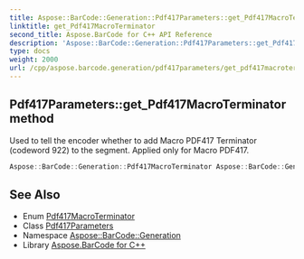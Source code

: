 ```yaml
---
title: Aspose::BarCode::Generation::Pdf417Parameters::get_Pdf417MacroTerminator method
linktitle: get_Pdf417MacroTerminator
second_title: Aspose.BarCode for C++ API Reference
description: 'Aspose::BarCode::Generation::Pdf417Parameters::get_Pdf417MacroTerminator method. Used to tell the encoder whether to add Macro PDF417 Terminator (codeword 922) to the segment. Applied only for Macro PDF417 in C++.'
type: docs
weight: 2000
url: /cpp/aspose.barcode.generation/pdf417parameters/get_pdf417macroterminator/
---
```

## Pdf417Parameters::get_Pdf417MacroTerminator method


Used to tell the encoder whether to add Macro PDF417 Terminator (codeword 922) to the segment. Applied only for Macro PDF417.

```cpp
Aspose::BarCode::Generation::Pdf417MacroTerminator Aspose::BarCode::Generation::Pdf417Parameters::get_Pdf417MacroTerminator() const
```

## See Also

* Enum [Pdf417MacroTerminator](../../pdf417macroterminator/)
* Class [Pdf417Parameters](../)
* Namespace [Aspose::BarCode::Generation](../../)
* Library [Aspose.BarCode for C++](../../../)
